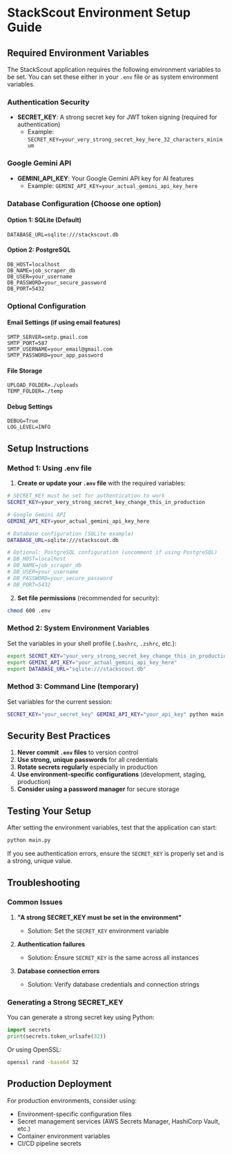# StackScout Environment Setup Guide

## Required Environment Variables

The StackScout application requires the following environment variables to be set. You can set these either in your `.env` file or as system environment variables.

### Authentication Security

- **SECRET_KEY**: A strong secret key for JWT token signing (required for authentication)
  - Example: `SECRET_KEY=your_very_strong_secret_key_here_32_characters_minimum`

### Google Gemini API

- **GEMINI_API_KEY**: Your Google Gemini API key for AI features
  - Example: `GEMINI_API_KEY=your_actual_gemini_api_key_here`

### Database Configuration (Choose one option)

#### Option 1: SQLite (Default)

```
DATABASE_URL=sqlite:///stackscout.db
```

#### Option 2: PostgreSQL

```
DB_HOST=localhost
DB_NAME=job_scraper_db
DB_USER=your_username
DB_PASSWORD=your_secure_password
DB_PORT=5432
```

### Optional Configuration

#### Email Settings (if using email features)

```
SMTP_SERVER=smtp.gmail.com
SMTP_PORT=587
SMTP_USERNAME=your_email@gmail.com
SMTP_PASSWORD=your_app_password
```

#### File Storage

```
UPLOAD_FOLDER=./uploads
TEMP_FOLDER=./temp
```

#### Debug Settings

```
DEBUG=True
LOG_LEVEL=INFO
```

## Setup Instructions

### Method 1: Using .env file

1. **Create or update your `.env` file** with the required variables:

```bash
# SECRET_KEY must be set for authentication to work
SECRET_KEY=your_very_strong_secret_key_change_this_in_production

# Google Gemini API
GEMINI_API_KEY=your_actual_gemini_api_key_here

# Database configuration (SQLite example)
DATABASE_URL=sqlite:///stackscout.db

# Optional: PostgreSQL configuration (uncomment if using PostgreSQL)
# DB_HOST=localhost
# DB_NAME=job_scraper_db
# DB_USER=your_username
# DB_PASSWORD=your_secure_password
# DB_PORT=5432
```

2. **Set file permissions** (recommended for security):

```bash
chmod 600 .env
```

### Method 2: System Environment Variables

Set the variables in your shell profile (`.bashrc`, `.zshrc`, etc.):

```bash
export SECRET_KEY="your_very_strong_secret_key_change_this_in_production"
export GEMINI_API_KEY="your_actual_gemini_api_key_here"
export DATABASE_URL="sqlite:///stackscout.db"
```

### Method 3: Command Line (temporary)

Set variables for the current session:

```bash
SECRET_KEY="your_secret_key" GEMINI_API_KEY="your_api_key" python main.py
```

## Security Best Practices

1. **Never commit `.env` files** to version control
2. **Use strong, unique passwords** for all credentials
3. **Rotate secrets regularly** especially in production
4. **Use environment-specific configurations** (development, staging, production)
5. **Consider using a password manager** for secure storage

## Testing Your Setup

After setting the environment variables, test that the application can start:

```bash
python main.py
```

If you see authentication errors, ensure the `SECRET_KEY` is properly set and is a strong, unique value.

## Troubleshooting

### Common Issues

1. **"A strong SECRET_KEY must be set in the environment"**
   - Solution: Set the `SECRET_KEY` environment variable

2. **Authentication failures**
   - Solution: Ensure `SECRET_KEY` is the same across all instances

3. **Database connection errors**
   - Solution: Verify database credentials and connection strings

### Generating a Strong SECRET_KEY

You can generate a strong secret key using Python:

```python
import secrets
print(secrets.token_urlsafe(32))
```

Or using OpenSSL:

```bash
openssl rand -base64 32
```

## Production Deployment

For production environments, consider using:

- Environment-specific configuration files
- Secret management services (AWS Secrets Manager, HashiCorp Vault, etc.)
- Container environment variables
- CI/CD pipeline secrets
